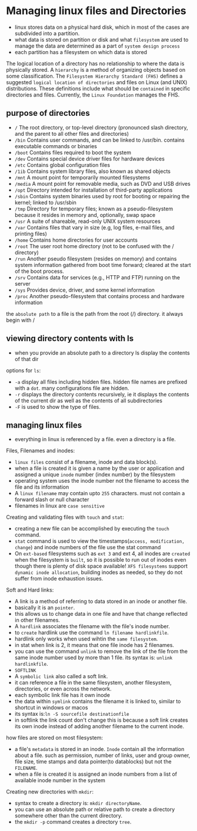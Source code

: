 # Managing linux files and Directories

- linux stores data on a physical hard disk, which in most of the cases are subdivided into a partition.
- what data is stored on partition or disk and what `filesystem` are used to manage the data are determined as a part of `system design process`
- each partition has a filesystem on which data is stored

The logical location of a directory has no relationship to where the data is physically stored. A `hierarchy` is a method of organizing objects based on some classification. The `Filesystem Hierarchy Standard (FHS)` defines a suggested `logical location of directories` and files on Linux (and UNIX) distributions. These definitions include what should be `contained` in specific directories and files.
Currently, the `Linux Foundation` manages the FHS.

## purpose of directories

- `/` The root directory, or top-level directory (pronounced slash directory, and the parent to all other files and directories)
- `/bin` Contains user commands, and can be linked to /usr/bin. contains executable commands or binaries
- `/boot` Contains files required to boot the system
- `/dev` Contains special device driver files for hardware devices
- `/etc` Contains global configuration files
- `/1ib` Contains system library files, also known as shared objects
- `/mnt` A mount point for temporarily mounted filesystems
- `/media` A mount point for removable media, such as DVD and USB drives
- `/opt` Directory intended for installation of third-party applications
- `/sbin` Contains system binaries used by root for booting or repairing the kernel; linked to /usr/sbin
- `/tmp` Directory for temporary files; known as a pseudo-filesystem because it resides in memory and, optionally, swap space
- `/usr` A suite of shareable, read-only UNIX system resources
- `/var` Contains files that vary in size (e.g, log files, e-mail files, and printing files)
- `/home` Contains home directories for user accounts
- `/root` The user root home directory (not to be confused with the / directory)
- `/run` Another pseudo filesystem (resides on memory) and contains system information gathered from boot time forward; cleared at the start of the boot process.
- `/srv` Contains data for services (e.g., HTTP and FTP) running on the server
- `/sys` Provides device, driver, and some kernel information
- `/proc` Another pseudo-filesystem that contains process and hardware information

the `absolute path` to a file is the path from the root (/) directory. it always begin with /

## viewing directory contents with ls

- when you provide an absolute path to a directory ls display the contents of that dir

options for `ls`:

- `-a` display all files including hidden files. hidden file names are prefixed with a `dot`. many configurations file are hidden.
- `-r` displays the directory contents recursively, ie it displays the contents of the current dir as well as the contents of all subdirectories
- `-F` is used to show the type of files.

## managing linux files

- everything in linux is referenced by a file. even a directory is a file.

Files, Filenames and inodes:

- `linux files` consist of a filename, inode and data block(s).
- when a file is created it is given a name by the user or application and assigned a unique `inode` number (index number) by the filesystem
- operating system uses the inode number not the filename to access the file and its information
- A `linux filename` may contain upto `255` characters. must not contain a forward slash or null character
- filenames in linux are `case sensitive`

Creating and validating files with `touch` and `stat`:

- creating a new file can be accomplished by executing the `touch` command.
- `stat` command is used to view the timestamps(`access, modification, change`) and inode numbers of the file use the stat command
- On `ext-based` filesystems such as `ext 3` and ext 4, all inodes are `created` when the filesystem is `built`, so it is possible to run out of inodes even though there is plenty of disk space available! `XFS filesystems` support `dynamic inode allocation`, building inodes as needed, so they do not suffer from inode exhaustion issues.

Soft and Hard links:

- A link is a method of referring to data stored in an inode or another file.
- basically it is an `pointer`.
- this allows us to change data in one file and have that change reflected in other filenames.
- A `hardlink` associates the filename with the file's inode number.
- to `create` hardlink use the command `ln filename hardlinkfile`.
- hardlink only works when used wihtin the `same filesystem`.
- in stat when link is 2, it means that one file inode has 2 filenames.
- you can use the command `unlink` to remove the link of the file from the same inode number used by more than 1 file. its syntax is: `unlink hardlinkfile`.
- `SOFTLINK`
- A `symbolic link` also called a soft link.
- it can reference a file in the same filesystem, another filesystem, directories, or even across the network.
- each symbolic link file has it own inode
- the data within `symlink` contains the filename it is linked to, similar to shortcut in windows or macos
- its syntax is:`ln -S sourcefile destinationfile`
- in softlink the link count don't change this is because a soft link creates its own inode instead of adding another filename to the current inode.

how files are stored on most filesystem:

- a file's `metadata` is stored in an inode. `Inode` contain all the information about a file. such as permission, number of links, user and group owner, file size, time stamps and data pointer(to datablocks) but not the `FILENAME`.
- when a file is created it is assigned an inode numbers from a list of available inode number in the system

Creating new directories with `mkdir`:

- syntax to create a directory is: `mkdir directoryName`.
- you can use an absolute path or relative path to create a directory somewhere other than the current directory.
- the `mkdir -p` command creates a directory `tree`.
